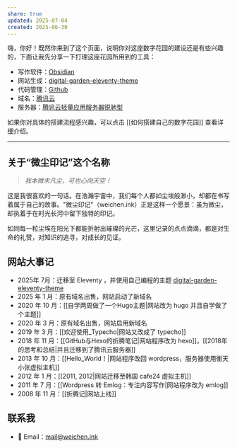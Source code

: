 ```yaml
---
share: true
updated: 2025-07-04
created: 2025-06-30
---
```

嗨，你好！既然你来到了这个页面，说明你对这座数字花园的建设还是有些兴趣的，下面让我先分享一下打理这座花园所用到的工具：

- 写作软件：[Obsidian](https://obsidian.md/)
- 网站生成：[digital-garden-eleventy-theme](https://github.com/weichen-ink/digital-garden-eleventy-theme)
- 代码管理：[Github](https://github.com/)
- 域名：[腾讯云](https://curl.qcloud.com/VGHtimyB)
- 服务器：[腾讯云轻量应用服务器锐驰型](https://curl.qcloud.com/VGHtimyB)

如果你对具体的搭建流程感兴趣，可以点击 [[如何搭建自己的数字花园]] 查看详细介绍。

---
## 关于“微尘印记”这个名称

> _我本微末凡尘，可也心向天空！_

这是我很喜欢的一句话。在浩瀚宇宙中，我们每个人都如尘埃般渺小，却都在书写着属于自己的故事。"微尘印记"（weichen.ink）正是这样一个愿景：虽为微尘，却执着于在时光长河中留下独特的印记。

如同每一粒尘埃在阳光下都能折射出璀璨的光芒，这里记录的点点滴滴，都是对生命的礼赞，对知识的追寻，对成长的见证。

## 网站大事记

- 2025年 7月：迁移至 Eleventy ，并使用自己编程的主题 [digital-garden-eleventy-theme](https://github.com/weichen-ink/digital-garden-eleventy-theme)
- 2025 年 1 月：原有域名出售，网站启动了新域名
- 2020 年 10 月：[[自学两周做了一个Hugo主题|网站改为 hugo 并且自学做了个主题]]
- 2020 年 3 月：原有域名出售，网站启用新域名
- 2019 年 3 月：[[欢迎使用_Typecho|网站又改成了 typecho]]
- 2018 年 11 月：[[GitHub与Hexo的折腾笔记|网站程序改为 hexo]]，[[2018年的思考和总结|并且迁移到了腾讯云服务器]]
- 2013 年 10 月：[[Hello_World！|网站程序改回 wordpress，服务器使用衡天小张虚拟主机]]
- 2012 年 1 月：[[2011, 2012|网站迁移至韩国 cafe24 虚拟主机]]
- 2011 年 7 月：[[Wordpress 转 Emlog：专注内容写作|网站程序改为 emlog]]
- 2008 年 11 月：[[折腾记|网站上线]]


## 联系我

- 📧 Email：mail@weichen.ink